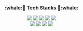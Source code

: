 <h3 align = "center"> :whale:🌱 Tech Stacks 🌱:whale: </h3>
<p align = "center">
<img src="https://img.shields.io/badge/javascript-F7DF1E?style=flat-square&logo=javascript&logoColor=white"/></a>
<img src="https://img.shields.io/badge/JAVA-007396?style=flat-square&logo=JAVA&logoColor=white"/></a>
<img src="https://img.shields.io/badge/Python-3766AB?style=flat-square&logo=Python&logoColor=white"/></a>
<img src="https://img.shields.io/badge/SpringBoot-6DB33F?style=flat-square&logo=Spring&logoColor=white"/></a>
<img src="https://img.shields.io/badge/C-A8B9CC?style=flat-square&logo=C&logoColor=white"/></a></br>
<img src="https://img.shields.io/badge/Mysql-4479A1?style=flat-square&logo=Mysql&logoColor=white"/></a>
<img src="https://img.shields.io/badge/Oracle-F80000?style=flat-square&logo=Oracle&logoColor=white"/></a>
<img src="https://img.shields.io/badge/MongoDB-47A248?style=flat-square&logo=MongoDB&logoColor=white"/></a>
<img src="https://img.shields.io/badge/FireBase-FFCA28?style=flat-square&logo=FireBase&logoColor=white"/></a>
</br>
</p>





<!--

![Anurag's GitHub stats](https://github-readme-stats.vercel.app/api?username=jisilver428&show_icons=true&theme=radical)
### Hi there 👋
**jisilver428/jisilver428** is a ✨ _special_ ✨ repository because its `README.md` (this file) appears on your GitHub profile.
## 0818 
Here are some ideas to get you started:
- 🔭 I’m currently working on ...
- 🌱 I’m currently learning ...
- 👯 I’m looking to collaborate on ...
- 🤔 I’m looking for help with ...
- 💬 Ask me about ...
- 📫 
- 😄 
- ⚡ 



function solution(new_id) {
    var answer = '';
    new_id = new_id.toLowerCase();
    new_id = new_id.replace(/[`~!@#$%^&*()|+\=?;:'",<>\{\}\[\]\\\/]/gi, '');
    new_id = new_id.replace('..', '.');
    if(new_id.slice(0,1) == '.'){
        new_id = new_id.substr(1, new_id.length);
    }
    if(new_id.slice(0,-1) == '.'){
        new_id = new_id.substr(0, new_id.length-1);
    }
    if(new_id === ''){
        new_id = a;
    }
    if(new_id.length >= 16){
        new_id = new_id.substr(0, 15);
        if(new_id.slice(0,-1) == '.'){
            new_id = new_id.substr(0, new_id.length-1);
        }
    }
    if(new_id <= 2){
        var endChar = new_id.slice(0,-1);
        for(new_id.length ; new_id.length <= 3; new_id += endChar);
    }
    
    answer = new_id;
    return answer;
}프로그래머스 아이디만들기 
-->
